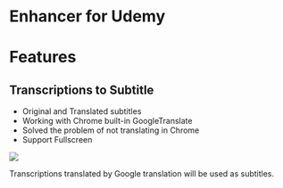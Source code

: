 # Enhancer for Udemy

# Features

## Transcriptions to Subtitle
* Original and Translated subtitles
* Working with Chrome built-in GoogleTranslate
* Solved the problem of not translating in Chrome
* Support Fullscreen

![](https://i.imgur.com/pwbsv3y.gif)

Transcriptions translated by Google translation will be used as subtitles.
